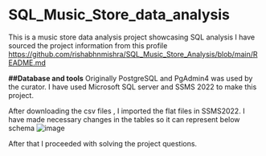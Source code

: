 # SQL_Music_Store_data_analysis
This is a music store data  analysis project showcasing SQL analysis
I have sourced the project information from this profile
https://github.com/rishabhnmishra/SQL_Music_Store_Analysis/blob/main/README.md


**##Database and tools**
Originally PostgreSQL and PgAdmin4 was used by the curator.
I have used Microsoft SQL server and SSMS 2022 to make this project.

After downloading the csv files , I imported the flat files in SSMS2022. I have made necessary changes in the tables so it can represent below schema
![image](https://github.com/AdityaPawarhm/SQL_Music_Store_data_analysis/assets/149258244/a5a230b0-26a4-4cc6-90e3-7b063059ce6a)

After that I proceeded with solving the project questions.
